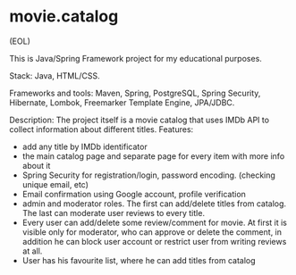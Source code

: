 # movie.catalog
(EOL)

This is Java/Spring Framework project for my educational purposes.

Stack: 
Java, HTML/CSS.

Frameworks and tools: 
Maven, Spring, PostgreSQL, Spring Security, Hibernate, Lombok, Freemarker Template Engine, JPA/JDBC.

Description:
The project itself is a movie catalog that uses IMDb API to collect information about different titles. 
Features:
- add any title by IMDb identificator
- the main catalog page and separate page for every item with more info about it
- Spring Security for registration/login, password encoding. (checking unique email, etc)
- Email confirmation using Google account, profile verification
- admin and moderator roles. The first can add/delete titles from catalog. The last can moderate user reviews to every title.
- Every user can add/delete some review/comment for movie. At first it is visible only for moderator, who can approve or delete the comment, in addition he can block user account or restrict user from writing reviews at all.
- User has his favourite list, where he can add titles from catalog
